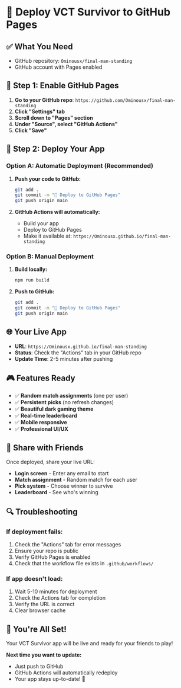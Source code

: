 # 🚀 Deploy VCT Survivor to GitHub Pages

## ✅ **What You Need**
- GitHub repository: `Ominousx/final-man-standing`
- GitHub account with Pages enabled

## 🎯 **Step 1: Enable GitHub Pages**

1. **Go to your GitHub repo**: `https://github.com/Ominousx/final-man-standing`
2. **Click "Settings" tab**
3. **Scroll down to "Pages" section**
4. **Under "Source", select "GitHub Actions"**
5. **Click "Save"**

## 🔧 **Step 2: Deploy Your App**

### **Option A: Automatic Deployment (Recommended)**
1. **Push your code to GitHub:**
   ```bash
   git add .
   git commit -m "🚀 Deploy to GitHub Pages"
   git push origin main
   ```

2. **GitHub Actions will automatically:**
   - Build your app
   - Deploy to GitHub Pages
   - Make it available at: `https://Ominousx.github.io/final-man-standing`

### **Option B: Manual Deployment**
1. **Build locally:**
   ```bash
   npm run build
   ```

2. **Push to GitHub:**
   ```bash
   git add .
   git commit -m "🚀 Deploy to GitHub Pages"
   git push origin main
   ```

## 🌐 **Your Live App**
- **URL**: `https://Ominousx.github.io/final-man-standing`
- **Status**: Check the "Actions" tab in your GitHub repo
- **Update Time**: 2-5 minutes after pushing

## 🎮 **Features Ready**
- ✅ **Random match assignments** (one per user)
- ✅ **Persistent picks** (no refresh changes)
- ✅ **Beautiful dark gaming theme**
- ✅ **Real-time leaderboard**
- ✅ **Mobile responsive**
- ✅ **Professional UI/UX**

## 📱 **Share with Friends**
Once deployed, share your live URL:
- **Login screen** - Enter any email to start
- **Match assignment** - Random match for each user
- **Pick system** - Choose winner to survive
- **Leaderboard** - See who's winning

## 🔍 **Troubleshooting**

### **If deployment fails:**
1. Check the "Actions" tab for error messages
2. Ensure your repo is public
3. Verify GitHub Pages is enabled
4. Check that the workflow file exists in `.github/workflows/`

### **If app doesn't load:**
1. Wait 5-10 minutes for deployment
2. Check the Actions tab for completion
3. Verify the URL is correct
4. Clear browser cache

## 🎉 **You're All Set!**
Your VCT Survivor app will be live and ready for your friends to play!

**Next time you want to update:**
- Just push to GitHub
- GitHub Actions will automatically redeploy
- Your app stays up-to-date! 🚀
